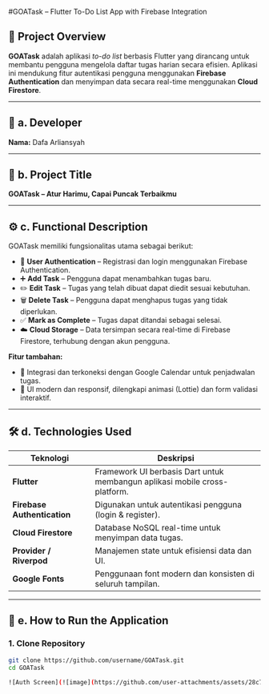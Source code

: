 #GOATask – Flutter To-Do List App with Firebase Integration

## 📌 Project Overview

**GOATask** adalah aplikasi _to-do list_ berbasis Flutter yang dirancang untuk membantu pengguna mengelola daftar tugas harian secara efisien. Aplikasi ini mendukung fitur autentikasi pengguna menggunakan **Firebase Authentication** dan menyimpan data secara real-time menggunakan **Cloud Firestore**.

---

## 👤 a. Developer  
**Nama:** Dafa Arliansyah

---

## 🧾 b. Project Title  
**GOATask – Atur Harimu, Capai Puncak Terbaikmu**

---

## ⚙️ c. Functional Description  

GOATask memiliki fungsionalitas utama sebagai berikut:

- 🔐 **User Authentication** – Registrasi dan login menggunakan Firebase Authentication.  
- ➕ **Add Task** – Pengguna dapat menambahkan tugas baru.  
- ✏️ **Edit Task** – Tugas yang telah dibuat dapat diedit sesuai kebutuhan.  
- 🗑️ **Delete Task** – Pengguna dapat menghapus tugas yang tidak diperlukan.  
- ✅ **Mark as Complete** – Tugas dapat ditandai sebagai selesai.  
- ☁️ **Cloud Storage** – Data tersimpan secara real-time di Firebase Firestore, terhubung dengan akun pengguna.

**Fitur tambahan:**
- 📆 Integrasi dan terkoneksi dengan Google Calendar untuk penjadwalan tugas.
- 🎨 UI modern dan responsif, dilengkapi animasi (Lottie) dan form validasi interaktif.

---

## 🛠️ d. Technologies Used

| Teknologi | Deskripsi |
|----------|-----------|
| **Flutter** | Framework UI berbasis Dart untuk membangun aplikasi mobile cross-platform. |
| **Firebase Authentication** | Digunakan untuk autentikasi pengguna (login & register). |
| **Cloud Firestore** | Database NoSQL real-time untuk menyimpan data tugas. |
| **Provider / Riverpod** | Manajemen state untuk efisiensi data dan UI. |
| **Google Fonts** | Penggunaan font modern dan konsisten di seluruh tampilan. |

---

## 🚀 e. How to Run the Application

### 1. Clone Repository
```bash
git clone https://github.com/username/GOATask.git
cd GOATask

![Auth Screen](![image](https://github.com/user-attachments/assets/28c71e4c-d515-44e5-a752-fb5ed4ffe937)

